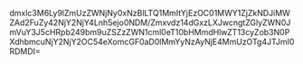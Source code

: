 dmxlc3M6Ly9lZmUzZWNjNy0xNzBlLTQ1MmItYjEzOC01MWY1ZjZkNDJiMWZAd2FuZy42NjY2NjY4Lnh5ejo0NDM/Zmxvdz14dGxzLXJwcngtZGlyZWN0JmVuY3J5cHRpb249bm9uZSZzZWN1cml0eT10bHMmdHlwZT13cyZob3N0PXdhbmcuNjY2NjY2OC54eXomcGF0aD0lMmYyNzAyNjE4MmUzOTg4JTJmI0RDMDI=
